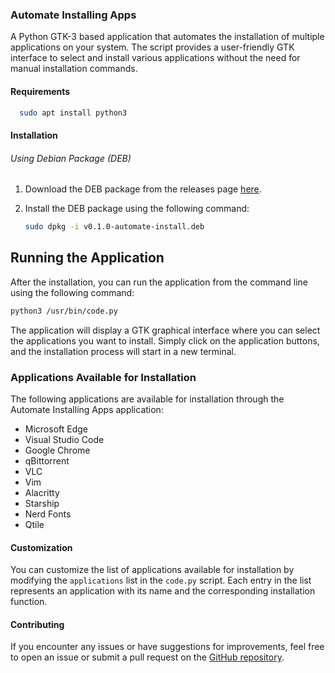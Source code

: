 
### Automate Installing Apps

A Python GTK-3 based application that automates the installation of multiple applications on your system. The script provides a user-friendly GTK interface to select and install various applications without the need for manual installation commands.

#### Requirements

 ```bash
   sudo apt install python3
   ```

#### Installation

###### Using Debian Package (DEB)

1. Download the DEB package from the releases page [here](https://github.com/muhiris/AutomateInstall/releases/download/v1.0/v0.1.0-automate-install.deb).
2. Install the DEB package using the following command:

   ```bash
   sudo dpkg -i v0.1.0-automate-install.deb
   ```

## Running the Application

After the installation, you can run the application from the command line using the following command:

```bash
python3 /usr/bin/code.py
```

The application will display a GTK graphical interface where you can select the applications you want to install. Simply click on the application buttons, and the installation process will start in a new terminal.

### Applications Available for Installation

The following applications are available for installation through the Automate Installing Apps application:

- Microsoft Edge
- Visual Studio Code
- Google Chrome
- qBittorrent
- VLC
- Vim
- Alacritty
- Starship
- Nerd Fonts
- Qtile

#### Customization

You can customize the list of applications available for installation by modifying the `applications` list in the `code.py` script. Each entry in the list represents an application with its name and the corresponding installation function.

#### Contributing

If you encounter any issues or have suggestions for improvements, feel free to open an issue or submit a pull request on the [GitHub repository](https://github.com/muhiris/AutomateInstall).
